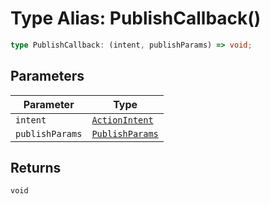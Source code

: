 # Type Alias: PublishCallback()

```ts
type PublishCallback: (intent, publishParams) => void;
```

## Parameters

| Parameter | Type |
| ------ | ------ |
| `intent` | [`ActionIntent`](../../ActionIntent.types/type-aliases/ActionIntent.md) |
| `publishParams` | [`PublishParams`](../../PublishParams.types/interfaces/PublishParams.md) |

## Returns

`void`
